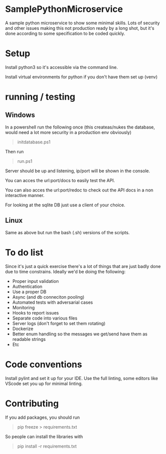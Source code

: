 # SamplePythonMicroservice

A sample python microservice to show some minimal skills. Lots of security and other issues making this not production ready by a long shot, but it's done according to some specification to be coded quickly.

# Setup

Install python3 so it's accessible via the command line.

Install virtual environments for python if you don't have them set up (venv)

# running / testing

## Windows

In a powershell run the following once (this createas/nukes the database, would need a lot more security in a production env obviously)

> initdatabase.ps1

Then run

> run.ps1

Server should be up and listening, ip/port will be shown in the console.

You can acces the url:port/docs to easily test the API.

You can also acces the url:port/redoc to check out the API docs in a non interactive manner.

For looking at the sqlite DB just use a client of your choice.

## Linux

Same as above but run the bash (.sh) versions of the scripts.

# To do list

Since it's just a quick exercise there's a lot of things that are just badly done due to time constrains. Ideally we'd be doing the following:
* Proper input validation
* Authentication
* Use a proper DB
* Async (and db conneciton pooling)
* Automated tests with adversarial cases
* Monitoring
* Hooks to report issues
* Separate code into various files
* Server logs (don't forget to set them rotating)
* Dockerize
* Better enum handling so the messages we get/send have them as readable strings
* Etc

# Code conventions

Install pylint and set it up for your IDE. Use the full linting, some editors like VScode set you up for minimal linting.

# Contributing

If you add packages, you should run 

> pip freeze > requirements.txt

So people can install the libraries with

> pip install -r requirements.txt
